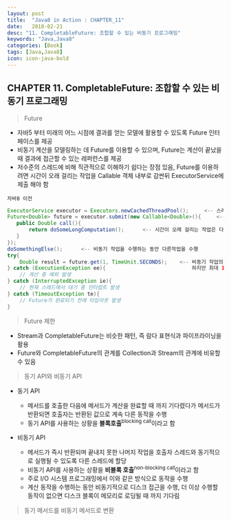 ```yaml
---
layout: post
title:  "Java8 in Action : CHAPTER_11"
date:   2018-02-21
desc: "11. CompletableFuture: 조합할 수 있는 비동기 프로그래밍"
keywords: "Java,Java8"
categories: [Book]
tags: [Java,Java8]
icon: icon-java-bold
---
```


## CHAPTER 11. CompletableFuture: 조합할 수 있는 비동기 프로그래밍

> Future

- 자바5 부터 미래의 어느 시점에 결과를 얻는 모델에 활용할 수 있도록 Future 인터페이스를 제공
- 비동기 계산을 모델링하는 데 Future를 이용할 수 있으며, Future는 계산이 끝났을 때 결과에 접근할 수 있는 레퍼런스를 제공
- 저수준의 스레드에 비해 직관적으로 이해하기 쉽다는 장점 있음, Future를 이용하려면 시간이 오래 걸리는 작업을 Callable 객체 내부로 감싼뒤 
ExecutorService에 제출 해야 함

`자바8 이전`

```java
ExecutorService executor = Executors.newCachedThreadPool();     <-- 스레드 풀에 태스크를 제출하려면 ExecutorService를 만들어야 함
Future<Double> future = executor.submit(new Callable<Double>(){     <-- Callable을 ExecutorService로 제출
   public Double call(){
       return doSomeLongComputation();      <-- 시간이 오래 걸리는 작업은 다른 스레드에서 비동기적으로 실행
   } 
});
doSomethingElse();      <-- 비동기 작업을 수행하는 동안 다른작업을 수행
try{
    Double result = future.get(1, TimeUnit.SECONDS);    <-- 비동기 작업의 결과를 가져옴, 결과가 준비되어 있지 않으면 호츨 스레드가 블록, 
} catch (ExecutionException ee){                            하지만 최대 1초까지만 기다림
    // 계산 중 예외 발생
} catch (InterruptedException ie){
    // 현재 스레드에서 대기 중 인터럽트 발생
} catch (TimeoutException te){
    // Future가 완료되기 전에 타임아웃 발생
}
```

> Future 제한

- Stream과 CompletableFuture는 비슷한 패턴, 즉 람다 표현식과 파이프라이닝을 활용
- Future와 CompletableFuture의 관계를 Collection과 Stream의 관계에 비유할 수 있음

> 동기 API와 비동기 API

- 동기 API
    - 메서드를 호출한 다음에 메서드가 계산을 완료할 때 까지 기다렸다가 메서드가 반환되면 호출자는 반환된 값으로 계속 다른 동작을 수행
    - 동기 API를 사용하는 상황을 **블록호출**<sup>blocking call</sup>이라고 함
    
- 비동기 API
    - 메서드가 즉시 반환되며 끝내지 못한 나머지 작업을 호출자 스레드와 동기적으로 실행될 수 있도록 다른 스레드에 할당
    - 비동기 API를 사용하는 상황을 **비블록 호출**<sup>non-blocking call</sup>이라고 함
    - 주로 I/O 시스템 프로그래밍에서 이와 같은 방식으로 동작을 수행
    - 계산 동작을 수행하는 동안 비동기적으로 디스크 접근을 수행, 더 이상 수행할 동작이 없으면 디스크 블록이 메모리로 로딩될 때 까지 기다림
    
> 동기 메서드를 비동기 메서드로 변환

    